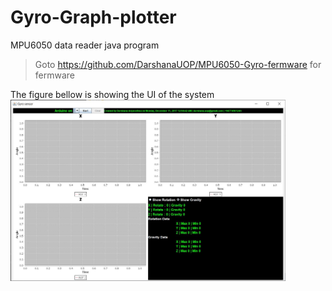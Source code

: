 # Gyro-Graph-plotter
MPU6050 data reader java program
>Goto https://github.com/DarshanaUOP/MPU6050-Gyro-fermware for fermware 

The figure bellow is showing the UI of the system <br>
<img src = "UI.JPG" height = 290 >
